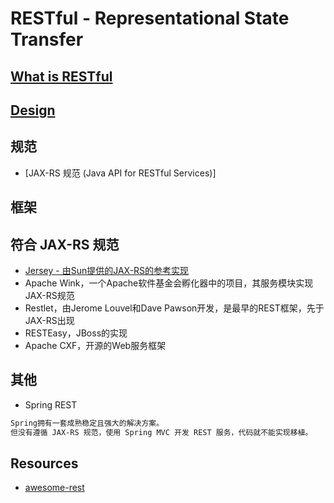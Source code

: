 # RESTful - Representational State Transfer

## [What is RESTful](whatis/README.md)

## [Design](design/README.md)

## 规范
* [JAX-RS 规范 (Java API for RESTful Services)]

## 框架
## 符合 JAX-RS 规范
* [Jersey - 由Sun提供的JAX-RS的参考实现](https://github.com/SunnnyChan/sc.drill-code/blob/master/web/jersy/)
* Apache Wink，一个Apache软件基金会孵化器中的项目，其服务模块实现JAX-RS规范
* Restlet，由Jerome Louvel和Dave Pawson开发，是最早的REST框架，先于JAX-RS出现
* RESTEasy，JBoss的实现
* Apache CXF，开源的Web服务框架

## 其他
* Spring REST
```md
Spring拥有一套成熟稳定且强大的解决方案。
但没有遵循 JAX-RS 规范，使用 Spring MVC 开发 REST 服务，代码就不能实现移植。
```

## Resources
* [awesome-rest](https://github.com/marmelab/awesome-rest)
